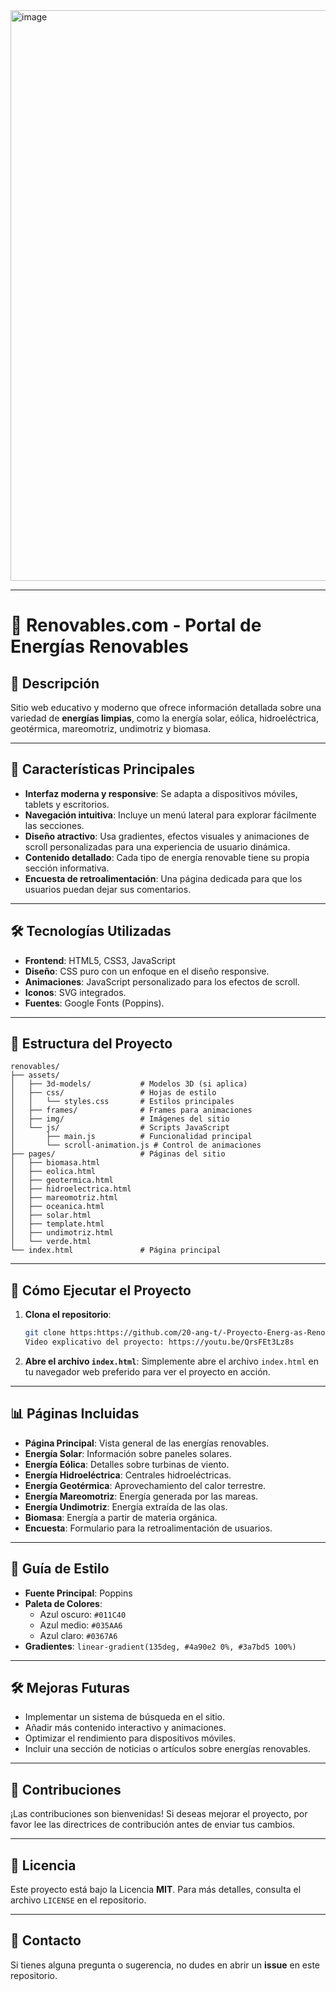 <img width="1919" height="913" alt="image" src="https://github.com/user-attachments/assets/4b2ffeac-0386-4b62-a52c-67a514adce9d" />

-----

# 🌱 Renovables.com - Portal de Energías Renovables

## 📝 Descripción

Sitio web educativo y moderno que ofrece información detallada sobre una variedad de **energías limpias**, como la energía solar, eólica, hidroeléctrica, geotérmica, mareomotriz, undimotriz y biomasa.

-----

## 🌟 Características Principales

  * **Interfaz moderna y responsive**: Se adapta a dispositivos móviles, tablets y escritorios.
  * **Navegación intuitiva**: Incluye un menú lateral para explorar fácilmente las secciones.
  * **Diseño atractivo**: Usa gradientes, efectos visuales y animaciones de scroll personalizadas para una experiencia de usuario dinámica.
  * **Contenido detallado**: Cada tipo de energía renovable tiene su propia sección informativa.
  * **Encuesta de retroalimentación**: Una página dedicada para que los usuarios puedan dejar sus comentarios.

-----

## 🛠️ Tecnologías Utilizadas

  * **Frontend**: HTML5, CSS3, JavaScript
  * **Diseño**: CSS puro con un enfoque en el diseño responsive.
  * **Animaciones**: JavaScript personalizado para los efectos de scroll.
  * **Iconos**: SVG integrados.
  * **Fuentes**: Google Fonts (Poppins).

-----

## 📂 Estructura del Proyecto

```
renovables/
├── assets/
│   ├── 3d-models/           # Modelos 3D (si aplica)
│   ├── css/                 # Hojas de estilo
│   │   └── styles.css       # Estilos principales
│   ├── frames/              # Frames para animaciones
│   ├── img/                 # Imágenes del sitio
│   └── js/                  # Scripts JavaScript
│       ├── main.js          # Funcionalidad principal
│       └── scroll-animation.js # Control de animaciones
├── pages/                   # Páginas del sitio
│   ├── biomasa.html
│   ├── eolica.html
│   ├── geotermica.html
│   ├── hidroelectrica.html
│   ├── mareomotriz.html
│   ├── oceanica.html
│   ├── solar.html
│   ├── template.html
│   ├── undimotriz.html
│   └── verde.html
└── index.html               # Página principal
```

-----

## 🚀 Cómo Ejecutar el Proyecto

1.  **Clona el repositorio**:

    ```bash
    git clone https:https://github.com/20-ang-t/-Proyecto-Energ-as-Renovables
    Video explicativo del proyecto: https://youtu.be/QrsFEt3Lz8s
    ```

2.  **Abre el archivo `index.html`**:
    Simplemente abre el archivo `index.html` en tu navegador web preferido para ver el proyecto en acción.

-----

## 📊 Páginas Incluidas

  * **Página Principal**: Vista general de las energías renovables.
  * **Energía Solar**: Información sobre paneles solares.
  * **Energía Eólica**: Detalles sobre turbinas de viento.
  * **Energía Hidroeléctrica**: Centrales hidroeléctricas.
  * **Energía Geotérmica**: Aprovechamiento del calor terrestre.
  * **Energía Mareomotriz**: Energía generada por las mareas.
  * **Energía Undimotriz**: Energía extraída de las olas.
  * **Biomasa**: Energía a partir de materia orgánica.
  * **Encuesta**: Formulario para la retroalimentación de usuarios.

-----

## 🎨 Guía de Estilo

  * **Fuente Principal**: Poppins
  * **Paleta de Colores**:
      * Azul oscuro: `#011C40`
      * Azul medio: `#035AA6`
      * Azul claro: `#0367A6`
  * **Gradientes**: `linear-gradient(135deg, #4a90e2 0%, #3a7bd5 100%)`

-----

## 🛠️ Mejoras Futuras

  * Implementar un sistema de búsqueda en el sitio.
  * Añadir más contenido interactivo y animaciones.
  * Optimizar el rendimiento para dispositivos móviles.
  * Incluir una sección de noticias o artículos sobre energías renovables.

-----

## 🤝 Contribuciones

¡Las contribuciones son bienvenidas\! Si deseas mejorar el proyecto, por favor lee las directrices de contribución antes de enviar tus cambios.

-----

## 📄 Licencia

Este proyecto está bajo la Licencia **MIT**. Para más detalles, consulta el archivo `LICENSE` en el repositorio.

-----

## 📧 Contacto

Si tienes alguna pregunta o sugerencia, no dudes en abrir un **issue** en este repositorio.
